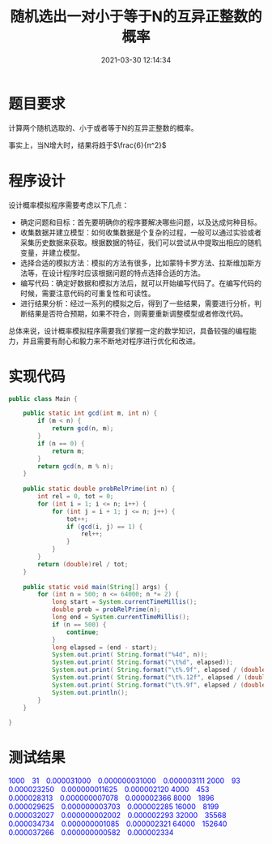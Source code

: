 ﻿---
title: 随机选出一对小于等于N的互异正整数的概率
date: 2021-03-30 12:14:34
summary: 本文介绍计算机的基本组成、发展历程、国际标准组织。
mathjax: true
tags:
- 概率论
categories:
- 计算机科学的数学基础
---

# 题目要求

计算两个随机选取的、小于或者等于N的互异正整数的概率。

事实上，当N增大时，结果将趋于$\frac{6}{π^2}$

# 程序设计

设计概率模拟程序需要考虑以下几点：
- 确定问题和目标：首先要明确你的程序要解决哪些问题，以及达成何种目标。
- 收集数据并建立模型：如何收集数据是个复杂的过程，一般可以通过实验或者采集历史数据来获取。根据数据的特征，我们可以尝试从中提取出相应的随机变量，并建立模型。
- 选择合适的模拟方法：模拟的方法有很多，比如蒙特卡罗方法、拉斯维加斯方法等，在设计程序时应该根据问题的特点选择合适的方法。
- 编写代码：确定好数据和模拟方法后，就可以开始编写代码了。在编写代码的时候，需要注意代码的可重复性和可读性。
- 进行结果分析：经过一系列的模拟之后，得到了一些结果，需要进行分析，判断结果是否符合预期，如果不符合，则需要重新调整模型或者修改代码。

总体来说，设计概率模拟程序需要我们掌握一定的数学知识，具备较强的编程能力，并且需要有耐心和毅力来不断地对程序进行优化和改进。

# 实现代码

```java
public class Main {

    public static int gcd(int m, int n) {
        if (m < n) {
            return gcd(n, m);
        }
        if (n == 0) {
            return m;
        }
        return gcd(n, m % n);
    }
    
    public static double probRelPrime(int n) {
        int rel = 0, tot = 0;
        for (int i = 1; i <= n; i++) {
            for (int j = i + 1; j <= n; j++) {
                tot++;
                if (gcd(i, j) == 1) {
                    rel++;
                }
            }
        }
        return (double)rel / tot;
    }
    
    public static void main(String[] args) {
        for (int n = 500; n <= 64000; n *= 2) {
            long start = System.currentTimeMillis();
            double prob = probRelPrime(n);
            long end = System.currentTimeMillis();
            if (n == 500) {
                continue;
            }
            long elapsed = (end - start);
            System.out.print( String.format("%4d", n));
            System.out.print( String.format("\t%d", elapsed));
            System.out.print( String.format("\t%.9f", elapsed / (double)n / n));
            System.out.print( String.format("\t%.12f", elapsed / (double)n / n / n));
            System.out.print( String.format("\t%.9f", elapsed / (double)n / n / (Math.log10(n) / Math.log10(2))));
            System.out.println();
        }
    }
    
}
```

# 测试结果

<font color="blue">1000&emsp;31&emsp;0.000031000&emsp;0.000000031000&emsp;0.000003111
2000&emsp;93&emsp;0.000023250&emsp;0.000000011625&emsp;0.000002120
4000&emsp;453&emsp;0.000028313&emsp;0.000000007078&emsp;0.000002366
8000&emsp;1896&emsp;0.000029625&emsp;0.000000003703&emsp;0.000002285
16000&emsp;8199&emsp;0.000032027&emsp;0.000000002002&emsp;0.000002293
32000&emsp;35568&emsp;0.000034734&emsp;0.000000001085&emsp;0.000002321
64000&emsp;152640&emsp;0.000037266&emsp;0.000000000582&emsp;0.000002334</font>
